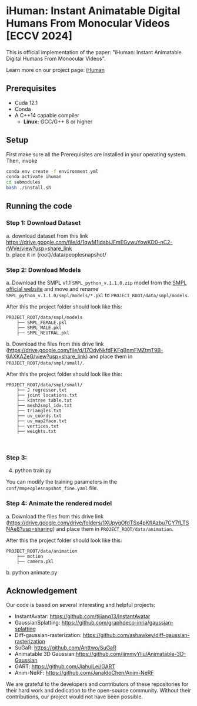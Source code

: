 # iHuman: Instant Animatable Digital Humans From Monocular Videos [ECCV 2024]

This is official implementation of the paper: "iHuman: Instant Animatable Digital Humans From Monocular Videos".

Learn more on our project page: [iHuman](https://pramishp.github.io/iHuman/index.html) 

## Prerequisites

* Cuda 12.1
* Conda
* A C++14 capable compiler
  * __Linux:__ GCC/G++ 8 or higher

## Setup
First make sure all the Prerequisites are installed in your operating system. Then, invoke

```bash
conda env create -f environment.yml
conda activate ihuman
cd submodules
bash ./install.sh
```

## Running the code

### Step 1: Download Dataset
a. download dataset from this link https://drive.google.com/file/d/1qwM1jdabiJFmEGywuYowKD0-nC2-rWVe/view?usp=share_link
<br>
b. place it in {root}/data/peoplesnapshot/

### Step 2: Download Models
a. Download the SMPL v1.1 `SMPL_python_v.1.1.0.zip` model from the [SMPL official website](https://smpl.is.tue.mpg.de/download.php) and move and rename `SMPL_python_v.1.1.0/smpl/models/*.pkl` to `PROJECT_ROOT/data/smpl/models`.

After this the project folder should look like this:
```
PROJECT_ROOT/data/smpl/models
    ├── SMPL_FEMALE.pkl
    ├── SMPL_MALE.pkl
    ├── SMPL_NEUTRAL.pkl

```

b. Download the files from this drive link (https://drive.google.com/file/d/17OdyNkfdFKFqBnmFMZtmT9B-6AXKAZeG/view?usp=share_link) and place them in `PROJECT_ROOT/data/smpl/small/`.


After this the project folder should look like this:
```
PROJECT_ROOT/data/smpl/small/
    ├── J regressor.txt
    ├── joint locations.txt
    ├── kintree table.txt
    ├── mesh2smpl_idx.txt
    ├── triangles.txt
    ├── uv_coords.txt
    ├── uv_map2face.txt
    ├── vertices.txt
    ├── weights.txt

```

<br>


### Step 3:
4. python train.py

You can modify the training parameters in the `conf/mmpeoplesnapshot_fine.yaml` file.

### Step 4: Animate the rendered model
a. Download the files from this drive link (https://drive.google.com/drive/folders/1XUpygOfdTSx4pKflAzbu7CY7fLTSNAe8?usp=sharing) and place them in `PROJECT_ROOT/data/animation`.

After this the project folder should look like this:
```
PROJECT_ROOT/data/animation
    ├── motion
    ├── camera.pkl

```

b. python animate.py

## Acknowledgement

Our code is based on several interesting and helpful projects:

- InstantAvatar: <https://github.com/tijiang13/InstantAvatar>
- GaussianSplatting: <https://github.com/graphdeco-inria/gaussian-splatting>
- Diff-gaussian-rasterization: <https://github.com/ashawkey/diff-gaussian-rasterization>
- SuGaR: <https://github.com/Anttwo/SuGaR>
- Animatable 3D Gaussian:<https://github.com/jimmyYliu/Animatable-3D-Gaussian>
- GART: https://github.com/JiahuiLei/GART
- Anim-NeRF: https://github.com/JanaldoChen/Anim-NeRF

We are grateful to the developers and contributors of these repositories for their hard work and dedication to the open-source community. Without their contributions, our project would not have been possible.
